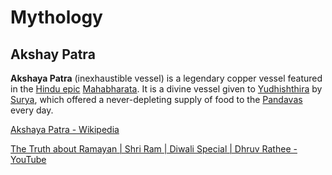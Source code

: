 # Mythology

## Akshay Patra

**Akshaya Patra** (inexhaustible vessel) is a legendary copper vessel featured in the [Hindu epic](https://en.wikipedia.org/wiki/Hindu_epic "Hindu epic") [Mahabharata](https://en.wikipedia.org/wiki/Mahabharata "Mahabharata"). It is a divine vessel given to [Yudhishthira](https://en.wikipedia.org/wiki/Yudishtira "Yudishtira") by [Surya](https://en.wikipedia.org/wiki/Surya "Surya"), which offered a never-depleting supply of food to the [Pandavas](https://en.wikipedia.org/wiki/Pandavas "Pandavas") every day.

[Akshaya Patra - Wikipedia](https://en.wikipedia.org/wiki/Akshaya_Patra)

[The Truth about Ramayan | Shri Ram | Diwali Special | Dhruv Rathee - YouTube](https://www.youtube.com/watch?v=nZGq7NdL48Y&ab_channel=DhruvRathee)
